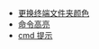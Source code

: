 - [更换终端文件夹颜色](https://askubuntu.com/questions/466198/how-do-i-change-the-color-for-directories-with-ls-in-the-console)
- [命令高亮]()
- [cmd 提示](https://github.com/zsh-users/zsh-autosuggestions)
